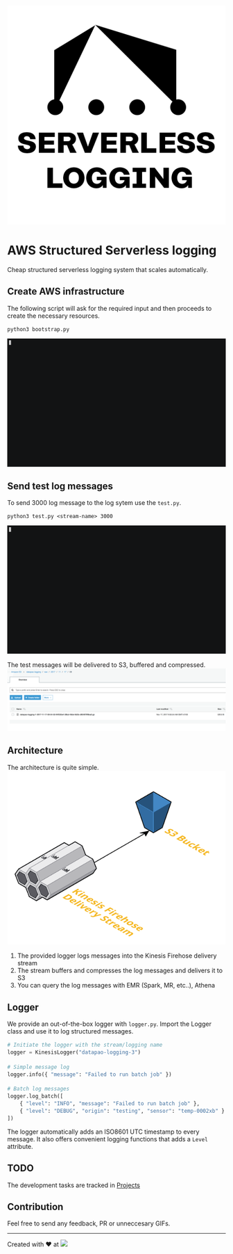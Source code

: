 ![](img/logo512.png)
# AWS Structured Serverless logging
Cheap structured serverless logging system that scales automatically.

## Create AWS infrastructure
The following script will ask for the required input and then proceeds to create the necessary resources.
```
python3 bootstrap.py
```
![](img/1.gif)

## Send test log messages
To send 3000 log message to the log sytem use the `test.py`.
```
python3 test.py <stream-name> 3000
```
![](img/2.gif)

The test messages  will be delivered to S3, buffered and compressed.
![](img/s3-log-present.png)

## Architecture
The architecture is quite simple.
![](img/architecture.png)

1. The provided logger logs messages into the Kinesis Firehose delivery stream
2. The stream buffers and compresses the log messages and delivers it to S3
3. You can query the log messages with EMR (Spark, MR, etc..), Athena

## Logger
We provide an out-of-the-box logger with `logger.py`.
Import the Logger class and use it to log structured messages.
```python
# Initiate the logger with the stream/logging name
logger = KinesisLogger("datapao-logging-3")

# Simple message log
logger.info({ "message": "Failed to run batch job" })

# Batch log messages
logger.log_batch([
    { "level": "INFO", "message": "Failed to run batch job" },
    { "level": "DEBUG", "origin": "testing", "sensor": "temp-0002xb" }
])
```
The logger automatically adds an ISO8601 UTC timestamp to every message. It also offers convenient logging functions that adds a `Level` attribute.

## TODO
The development tasks are tracked in [Projects](https://github.com/datapao/serverless-logging/projects/1)

## Contribution
Feel free to send any feedback, PR or unneccesary GIFs.

---

Created with :heart: at <a href="http://datapao.com">![](http://datapao.com/wp-content/themes/datapao/img/header.svg)</a>

